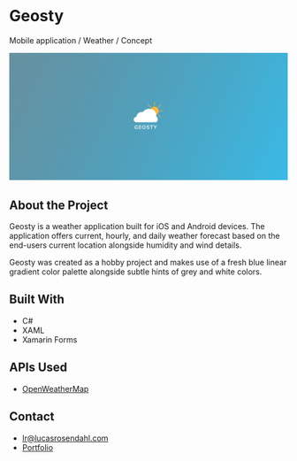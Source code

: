 <br />
<h1 align="left">Geosty</h1>
<p align="left">Mobile application / Weather / Concept</p>

<img src="https://github.com/Luchkiin/portfolio-v3/blob/master/images/works/geosty/geosty_image_big.png" alt="Geosty - Project Overview" width="auto" height="auto">

## About the Project

Geosty is a weather application built for iOS and Android devices. The application offers current, hourly, and daily weather forecast based on the end-users current location alongside humidity and wind details.

Geosty was created as a hobby project and makes use of a fresh blue linear gradient color palette alongside subtle hints of grey and white colors.

## Built With
* C#
* XAML
* Xamarin Forms 

## APIs Used
* <a href="https://openweathermap.org/current" target="_blank" class="project-paragraph-links">OpenWeatherMap</a>

## Contact
* <a href="mailto:lr@lucasrosendahl.com">lr@lucasrosendahl.com</a>
* <a href="https://lucasrosendahl.com" target="_blank">Portfolio</a>
